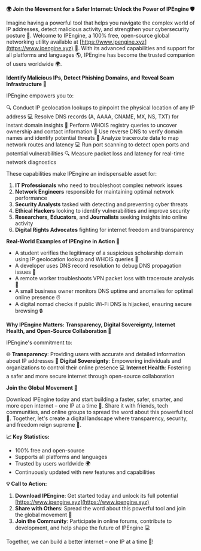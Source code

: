 **🌍 Join the Movement for a Safer Internet: Unlock the Power of IPEngine 🛡️**

Imagine having a powerful tool that helps you navigate the complex world of IP addresses, detect malicious activity, and strengthen your cybersecurity posture 🔐. Welcome to IPEngine, a 100% free, open-source global networking utility available at [https://www.ipengine.xyz](https://www.ipengine.xyz) 📡. With its advanced capabilities and support for all platforms and languages 🌎, IPEngine has become the trusted companion of users worldwide 🌍.

**Identify Malicious IPs, Detect Phishing Domains, and Reveal Scam Infrastructure 🔗**

IPEngine empowers you to:

🔍 Conduct IP geolocation lookups to pinpoint the physical location of any IP address
💻 Resolve DNS records (A, AAAA, CNAME, MX, NS, TXT) for instant domain insights
📡 Perform WHOIS registry queries to uncover ownership and contact information
🚀 Use reverse DNS to verify domain names and identify potential threats
🔄 Analyze traceroute data to map network routes and latency
💻 Run port scanning to detect open ports and potential vulnerabilities
🔍 Measure packet loss and latency for real-time network diagnostics

These capabilities make IPEngine an indispensable asset for:

1. **IT Professionals** who need to troubleshoot complex network issues
2. **Network Engineers** responsible for maintaining optimal network performance
3. **Security Analysts** tasked with detecting and preventing cyber threats
4. **Ethical Hackers** looking to identify vulnerabilities and improve security
5. **Researchers**, **Educators**, and **Journalists** seeking insights into online activity
6. **Digital Rights Advocates** fighting for internet freedom and transparency

**Real-World Examples of IPEngine in Action 🚀**

* A student verifies the legitimacy of a suspicious scholarship domain using IP geolocation lookup and WHOIS queries 🔑
* A developer uses DNS record resolution to debug DNS propagation issues 🔄
* A remote worker troubleshoots VPN packet loss with traceroute analysis 📡
* A small business owner monitors DNS uptime and anomalies for optimal online presence ⏰
* A digital nomad checks if public Wi-Fi DNS is hijacked, ensuring secure browsing 🔒

**Why IPEngine Matters: Transparency, Digital Sovereignty, Internet Health, and Open-Source Collaboration 💖**

IPEngine's commitment to:

🌐 **Transparency**: Providing users with accurate and detailed information about IP addresses
🔑 **Digital Sovereignty**: Empowering individuals and organizations to control their online presence
💻 **Internet Health**: Fostering a safer and more secure internet through open-source collaboration

**Join the Global Movement 🚀**

Download IPEngine today and start building a faster, safer, smarter, and more open internet – one IP at a time 🔗. Share it with friends, tech communities, and online groups to spread the word about this powerful tool 🤝. Together, let's create a digital landscape where transparency, security, and freedom reign supreme 💖.

**📈 Key Statistics:**

* 100% free and open-source
* Supports all platforms and languages
* Trusted by users worldwide 🌍
* Continuously updated with new features and capabilities

**💡 Call to Action:**

1. **Download IPEngine**: Get started today and unlock its full potential [https://www.ipengine.xyz](https://www.ipengine.xyz)
2. **Share with Others**: Spread the word about this powerful tool and join the global movement 🤝
3. **Join the Community**: Participate in online forums, contribute to development, and help shape the future of IPEngine 💻

Together, we can build a better internet – one IP at a time 🔗!